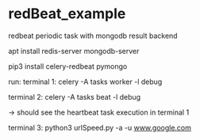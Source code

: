 # redBeat_example
redbeat periodic task with mongodb result backend

apt install redis-server mongodb-server

pip3 install celery-redbeat pymongo 

run:
terminal 1:
celery -A tasks worker -l debug

terminal 2:
celery -A tasks beat -l debug

-> should see the heartbeat task execution in terminal 1

terminal 3:
python3 urlSpeed.py -a -u www.google.com
